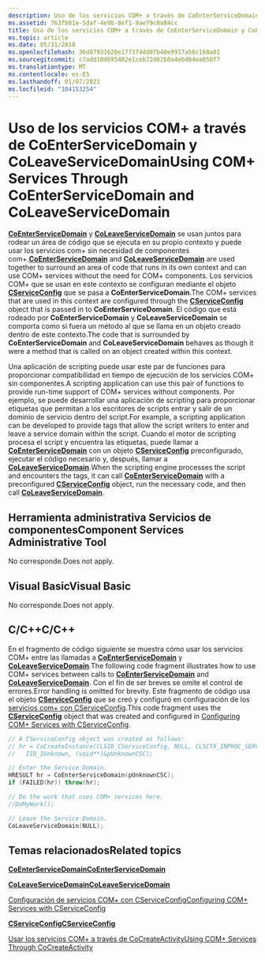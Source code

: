 ```yaml
---
description: Uso de los servicios COM+ a través de CoEnterServiceDomain y CoLeaveServiceDomain
ms.assetid: 763fb01e-5daf-4e9b-8ef1-9ae79c0a84cc
title: Uso de los servicios COM+ a través de CoEnterServiceDomain y CoLeaveServiceDomain
ms.topic: article
ms.date: 05/31/2018
ms.openlocfilehash: 36d87931628e177374dd07b40e9917a56c168a81
ms.sourcegitcommit: c7add10d695482e1ceb72d62b8a4ebd84ea050f7
ms.translationtype: MT
ms.contentlocale: es-ES
ms.lasthandoff: 01/07/2021
ms.locfileid: "104153254"
---
```

# <a name="using-com-services-through-coenterservicedomain-and-coleaveservicedomain"></a><span data-ttu-id="675ee-103">Uso de los servicios COM+ a través de CoEnterServiceDomain y CoLeaveServiceDomain</span><span class="sxs-lookup"><span data-stu-id="675ee-103">Using COM+ Services Through CoEnterServiceDomain and CoLeaveServiceDomain</span></span>

<span data-ttu-id="675ee-104">[**CoEnterServiceDomain**](/windows/desktop/api/ComSvcs/nf-comsvcs-coenterservicedomain) y [**CoLeaveServiceDomain**](/windows/desktop/api/ComSvcs/nf-comsvcs-coleaveservicedomain) se usan juntos para rodear un área de código que se ejecuta en su propio contexto y puede usar los servicios com+ sin necesidad de componentes com+.</span><span class="sxs-lookup"><span data-stu-id="675ee-104">[**CoEnterServiceDomain**](/windows/desktop/api/ComSvcs/nf-comsvcs-coenterservicedomain) and [**CoLeaveServiceDomain**](/windows/desktop/api/ComSvcs/nf-comsvcs-coleaveservicedomain) are used together to surround an area of code that runs in its own context and can use COM+ services without the need for COM+ components.</span></span> <span data-ttu-id="675ee-105">Los servicios COM+ que se usan en este contexto se configuran mediante el objeto [**CServiceConfig**](cserviceconfig.md) que se pasa a **CoEnterServiceDomain**.</span><span class="sxs-lookup"><span data-stu-id="675ee-105">The COM+ services that are used in this context are configured through the [**CServiceConfig**](cserviceconfig.md) object that is passed in to **CoEnterServiceDomain**.</span></span> <span data-ttu-id="675ee-106">El código que está rodeado por **CoEnterServiceDomain** y **CoLeaveServiceDomain** se comporta como si fuera un método al que se llama en un objeto creado dentro de este contexto.</span><span class="sxs-lookup"><span data-stu-id="675ee-106">The code that is surrounded by **CoEnterServiceDomain** and **CoLeaveServiceDomain** behaves as though it were a method that is called on an object created within this context.</span></span>

<span data-ttu-id="675ee-107">Una aplicación de scripting puede usar este par de funciones para proporcionar compatibilidad en tiempo de ejecución de los servicios COM+ sin componentes.</span><span class="sxs-lookup"><span data-stu-id="675ee-107">A scripting application can use this pair of functions to provide run-time support of COM+ services without components.</span></span> <span data-ttu-id="675ee-108">Por ejemplo, se puede desarrollar una aplicación de scripting para proporcionar etiquetas que permitan a los escritores de scripts entrar y salir de un dominio de servicio dentro del script.</span><span class="sxs-lookup"><span data-stu-id="675ee-108">For example, a scripting application can be developed to provide tags that allow the script writers to enter and leave a service domain within the script.</span></span> <span data-ttu-id="675ee-109">Cuando el motor de scripting procesa el script y encuentra las etiquetas, puede llamar a [**CoEnterServiceDomain**](/windows/desktop/api/ComSvcs/nf-comsvcs-coenterservicedomain) con un objeto [**CServiceConfig**](cserviceconfig.md) preconfigurado, ejecutar el código necesario y, después, llamar a [**CoLeaveServiceDomain**](/windows/desktop/api/ComSvcs/nf-comsvcs-coleaveservicedomain).</span><span class="sxs-lookup"><span data-stu-id="675ee-109">When the scripting engine processes the script and encounters the tags, it can call [**CoEnterServiceDomain**](/windows/desktop/api/ComSvcs/nf-comsvcs-coenterservicedomain) with a preconfigured [**CServiceConfig**](cserviceconfig.md) object, run the necessary code, and then call [**CoLeaveServiceDomain**](/windows/desktop/api/ComSvcs/nf-comsvcs-coleaveservicedomain).</span></span>

## <a name="component-services-administrative-tool"></a><span data-ttu-id="675ee-110">Herramienta administrativa Servicios de componentes</span><span class="sxs-lookup"><span data-stu-id="675ee-110">Component Services Administrative Tool</span></span>

<span data-ttu-id="675ee-111">No corresponde.</span><span class="sxs-lookup"><span data-stu-id="675ee-111">Does not apply.</span></span>

## <a name="visual-basic"></a><span data-ttu-id="675ee-112">Visual Basic</span><span class="sxs-lookup"><span data-stu-id="675ee-112">Visual Basic</span></span>

<span data-ttu-id="675ee-113">No corresponde.</span><span class="sxs-lookup"><span data-stu-id="675ee-113">Does not apply.</span></span>

## <a name="cc"></a><span data-ttu-id="675ee-114">C/C++</span><span class="sxs-lookup"><span data-stu-id="675ee-114">C/C++</span></span>

<span data-ttu-id="675ee-115">En el fragmento de código siguiente se muestra cómo usar los servicios COM+ entre las llamadas a [**CoEnterServiceDomain**](/windows/desktop/api/ComSvcs/nf-comsvcs-coenterservicedomain) y [**CoLeaveServiceDomain**](/windows/desktop/api/ComSvcs/nf-comsvcs-coleaveservicedomain).</span><span class="sxs-lookup"><span data-stu-id="675ee-115">The following code fragment illustrates how to use COM+ services between calls to [**CoEnterServiceDomain**](/windows/desktop/api/ComSvcs/nf-comsvcs-coenterservicedomain) and [**CoLeaveServiceDomain**](/windows/desktop/api/ComSvcs/nf-comsvcs-coleaveservicedomain).</span></span> <span data-ttu-id="675ee-116">Con el fin de ser breves se omite el control de errores.</span><span class="sxs-lookup"><span data-stu-id="675ee-116">Error handling is omitted for brevity.</span></span> <span data-ttu-id="675ee-117">Este fragmento de código usa el objeto [**CServiceConfig**](cserviceconfig.md) que se creó y configuró en configuración de los [servicios com+ con CServiceConfig](configuring-com--services-with-cserviceconfig.md).</span><span class="sxs-lookup"><span data-stu-id="675ee-117">This code fragment uses the [**CServiceConfig**](cserviceconfig.md) object that was created and configured in [Configuring COM+ Services with CServiceConfig](configuring-com--services-with-cserviceconfig.md).</span></span>


```C++
// A CServiceConfig object was created as follows:
// hr = CoCreateInstance(CLSID_CServiceConfig, NULL, CLSCTX_INPROC_SERVER, 
//   IID_IUnknown, (void**)&pUnknownCSC);

// Enter the Service Domain.
HRESULT hr = CoEnterServiceDomain(pUnknownCSC);
if (FAILED(hr)) throw(hr);

// Do the work that uses COM+ services here.
//DoMyWork();

// Leave the Service Domain.
CoLeaveServiceDomain(NULL);
```



## <a name="related-topics"></a><span data-ttu-id="675ee-118">Temas relacionados</span><span class="sxs-lookup"><span data-stu-id="675ee-118">Related topics</span></span>

<dl> <dt>

[<span data-ttu-id="675ee-119">**CoEnterServiceDomain**</span><span class="sxs-lookup"><span data-stu-id="675ee-119">**CoEnterServiceDomain**</span></span>](/windows/desktop/api/ComSvcs/nf-comsvcs-coenterservicedomain)
</dt> <dt>

[<span data-ttu-id="675ee-120">**CoLeaveServiceDomain**</span><span class="sxs-lookup"><span data-stu-id="675ee-120">**CoLeaveServiceDomain**</span></span>](/windows/desktop/api/ComSvcs/nf-comsvcs-coleaveservicedomain)
</dt> <dt>

[<span data-ttu-id="675ee-121">Configuración de servicios COM+ con CServiceConfig</span><span class="sxs-lookup"><span data-stu-id="675ee-121">Configuring COM+ Services with CServiceConfig</span></span>](configuring-com--services-with-cserviceconfig.md)
</dt> <dt>

[<span data-ttu-id="675ee-122">**CServiceConfig**</span><span class="sxs-lookup"><span data-stu-id="675ee-122">**CServiceConfig**</span></span>](cserviceconfig.md)
</dt> <dt>

[<span data-ttu-id="675ee-123">Usar los servicios COM+ a través de CoCreateActivity</span><span class="sxs-lookup"><span data-stu-id="675ee-123">Using COM+ Services Through CoCreateActivity</span></span>](using-com--services-through-cocreateactivity.md)
</dt> </dl>

 

 




